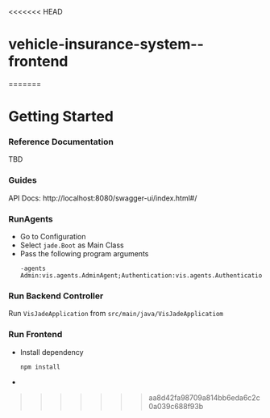 <<<<<<< HEAD
# vehicle-insurance-system--frontend
=======
# Getting Started

### Reference Documentation
TBD

### Guides
API Docs: http://localhost:8080/swagger-ui/index.html#/

### RunAgents
- Go to Configuration
- Select ```jade.Boot``` as Main Class
- Pass the following program arguments
    ```
    -agents Admin:vis.agents.AdminAgent;Authentication:vis.agents.AuthenticationAgent;CustomerAssistant:vis.agents.CustomerAssistantAgent;InsuranceClaim:vis.agents.InsuranceClaimAgent;Database:vis.agents.DatabaseAgent
    ```
### Run Backend Controller
Run ```VisJadeApplication``` from ```src/main/java/VisJadeApplicatiom```

### Run Frontend
- Install dependency
    ```agsl
    npm install
    ```
- 

>>>>>>> aa8d42fa98709a814bb6eda6c2c0a039c688f93b
